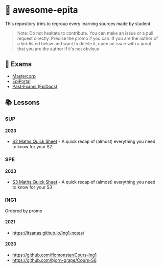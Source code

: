 # 🌟 awesome-epita

This repository tries to regroup every learning sources made by student

> Note: Do not hesitate to contribute. You can make an issue or a pull request directly. Precise the promo if you can.
> If you are the author of a link listed below and want to delete it, open an issue with a proof that you are the author if it's not obvious

## 🚨 Exams

- [Mastercorp](http://mastercorp.epita.eu)
- [EpiPortal](https://epiportal.com)
- [Past-Exams (EpiDocs)](https://past-exams.epidocs.eu)

## 📚 Lessons

### SUP

#### 2023

- [S2 Maths Quick Sheet](https://kb.zoroark.guru/mS2QS) - A quick recap of (almost) everything you need to know for your S2.

### SPE

#### 2023

- [S3 Maths Quick Sheet](https://kb.zoroark.guru/mS3QS) - A quick recap of (almost) everything you need to know for your S3

### ING1

Ordered by promo

#### 2021

- https://itsanas.github.io/ing1-notes/

#### 2020

- https://github.com/flomonster/Cours-Ing1
- https://github.com/bjorn-grape/Cours-S6
